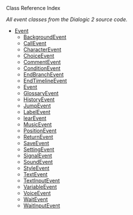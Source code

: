 
<div class="header-banner purple">
<div class="header-label purple">Class Reference Index</div>
</div>

*All event classes from the Dialogic 2 source code.*

- [Event]()
    - [BackgroundEvent](classes/class_dialogicbackgroundevent.md)
    - [CallEvent](classes/class_dialogiccallevent.md)
    - [CharacterEvent](classes/class_dialogiccharacterevent.md)
    - [ChoiceEvent](classes/class_dialogicchoiceevent.md)
    - [CommentEvent](classes/class_dialogiccommentevent.md)
    - [ConditionEvent](classes/class_dialogicconditionevent.md)
    - [EndBranchEvent](classes/class_dialogicendbranchevent.md)
    - [EndTimelineEvent](classes/class_dialogicendtimelineevent.md)
    - [Event](classes/class_dialogicevent.md)
    - [GlossaryEvent](classes/class_dialogicglossaryevent.md)
    - [HistoryEvent](classes/class_dialogichistoryevent.md)
    - [JumpEvent](classes/class_dialogicjumpevent.md)
    - [LabelEvent](classes/class_dialogiclabelevent.md)
    - [learEvent](classes/class_dialogiclearevent.md)
    - [MusicEvent](classes/class_dialogicmusicevent.md)
    - [PositionEvent](classes/class_dialogicpositionevent.md)
    - [ReturnEvent](classes/class_dialogicreturnevent.md)
    - [SaveEvent](classes/class_dialogicsaveevent.md)
    - [SettingEvent](classes/class_dialogicsettingevent.md)
    - [SignalEvent](classes/class_dialogicsignalevent.md)
    - [SoundEvent](classes/class_dialogicsoundevent.md)
    - [StyleEvent](classes/class_dialogicstyleevent.md)
    - [TextEvent](classes/class_dialogictextevent.md)
    - [TextInputEvent](classes/class_dialogictextinputevent.md)
    - [VariableEvent](classes/class_dialogicvariableevent.md)
    - [VoiceEvent](classes/class_dialogicvoiceevent.md)
    - [WaitEvent](classes/class_dialogicwaitevent.md)
    - [WaitInputEvent](classes/class_dialogicwaitinputevent.md)
